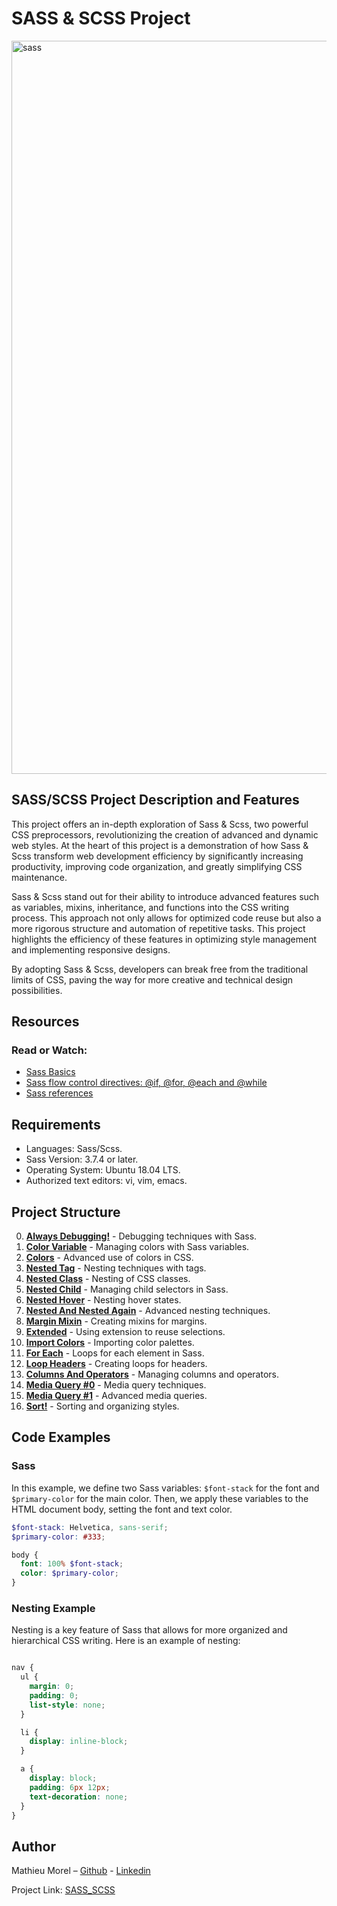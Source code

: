 # SASS & SCSS Project

<img width="1173" alt="sass" src="https://github.com/MathieuMorel62/holbertonschool-web_front_end/assets/113856302/9f9d32bf-7fd6-4207-a78b-9775bc329159">

## SASS/SCSS Project Description and Features

This project offers an in-depth exploration of Sass & Scss, two powerful CSS preprocessors, revolutionizing the creation of advanced and dynamic web styles. At the heart of this project is a demonstration of how Sass & Scss transform web development efficiency by significantly increasing productivity, improving code organization, and greatly simplifying CSS maintenance.

Sass & Scss stand out for their ability to introduce advanced features such as variables, mixins, inheritance, and functions into the CSS writing process. This approach not only allows for optimized code reuse but also a more rigorous structure and automation of repetitive tasks. This project highlights the efficiency of these features in optimizing style management and implementing responsive designs.

By adopting Sass & Scss, developers can break free from the traditional limits of CSS, paving the way for more creative and technical design possibilities.

## Resources
### Read or Watch:

- [Sass Basics](https://sass-lang.com/guide/)
- [Sass flow control directives: @if, @for, @each and @while](https://sass-lang.com/documentation/at-rules/control/)
- [Sass references](https://sass-lang.com/documentation/)

## Requirements

- Languages: Sass/Scss.
- Sass Version: 3.7.4 or later.
- Operating System: Ubuntu 18.04 LTS.
- Authorized text editors: vi, vim, emacs.

## Project Structure

0. **[Always Debugging!](https://github.com/MathieuMorel62/holbertonschool-web_front_end/blob/main/sass_scss/0-debug_log.scss)** - Debugging techniques with Sass.
1. **[Color Variable](https://github.com/MathieuMorel62/holbertonschool-web_front_end/blob/main/sass_scss/1-color_variable.scss)** - Managing colors with Sass variables.
2. **[Colors](https://github.com/MathieuMorel62/holbertonschool-web_front_end/blob/main/sass_scss/2-color_variables.scss)** - Advanced use of colors in CSS.
3. **[Nested Tag](https://github.com/MathieuMorel62/holbertonschool-web_front_end/blob/main/sass_scss/3-nested_tag.scss)** - Nesting techniques with tags.
4. **[Nested Class](https://github.com/MathieuMorel62/holbertonschool-web_front_end/blob/main/sass_scss/4-nested_class.scss)** - Nesting of CSS classes.
5. **[Nested Child](https://github.com/MathieuMorel62/holbertonschool-web_front_end/blob/main/sass_scss/5-nested_child.scss)** - Managing child selectors in Sass.
6. **[Nested Hover](https://github.com/MathieuMorel62/holbertonschool-web_front_end/blob/main/sass_scss/6-nested_hover.scss)** - Nesting hover states.
7. **[Nested And Nested Again](https://github.com/MathieuMorel62/holbertonschool-web_front_end/blob/main/sass_scss/7-nested_deeper.scss)** - Advanced nesting techniques.
8. **[Margin Mixin](https://github.com/MathieuMorel62/holbertonschool-web_front_end/blob/main/sass_scss/8-mixin_margins.scss)** - Creating mixins for margins.
9. **[Extended](https://github.com/MathieuMorel62/holbertonschool-web_front_end/blob/main/sass_scss/9-extend_list.scss)** - Using extension to reuse selections.
10. **[Import Colors](https://github.com/MathieuMorel62/holbertonschool-web_front_end/blob/main/sass_scss/10-import_colors.scss)** - Importing color palettes.
11. **[For Each](https://github.com/MathieuMorel62/holbertonschool-web_front_end/blob/main/sass_scss/11-loop_photos.scss)** - Loops for each element in Sass.
12. **[Loop Headers](https://github.com/MathieuMorel62/holbertonschool-web_front_end/blob/main/sass_scss/12-loop_header.scss)** - Creating loops for headers.
13. **[Columns And Operators](https://github.com/MathieuMorel62/holbertonschool-web_front_end/blob/main/sass_scss/100-loop_col.scss)** - Managing columns and operators.
14. **[Media Query #0](https://github.com/MathieuMorel62/holbertonschool-web_front_end/blob/main/sass_scss/101-media_query.scss)** - Media query techniques.
15. **[Media Query #1](https://github.com/MathieuMorel62/holbertonschool-web_front_end/blob/main/sass_scss/102-media_query.scss)** - Advanced media queries.
16. **[Sort!](https://github.com/MathieuMorel62/holbertonschool-web_front_end/blob/main/sass_scss/103-sort_strings.scss)** - Sorting and organizing styles.

## Code Examples
### Sass

In this example, we define two Sass variables: `$font-stack` for the font and `$primary-color` for the main color. Then, we apply these variables to the HTML document body, setting the font and text color.

```scss
$font-stack: Helvetica, sans-serif;
$primary-color: #333;

body {
  font: 100% $font-stack;
  color: $primary-color;
}

```

### Nesting Example

Nesting is a key feature of Sass that allows for more organized and hierarchical CSS writing. Here is an example of nesting:

```scss

nav {
  ul {
    margin: 0;
    padding: 0;
    list-style: none;
  }

  li { 
    display: inline-block; 
  }

  a {
    display: block;
    padding: 6px 12px;
    text-decoration: none;
  }
}

```

## Author

Mathieu Morel – [Github](https://github.com/MathieuMorel62) - [Linkedin](https://www.linkedin.com/in/mathieu-morel-9ab457261/)

Project Link: [SASS_SCSS](https://github.com/MathieuMorel62/holbertonschool-web_front_end/tree/main/sass_scss)
